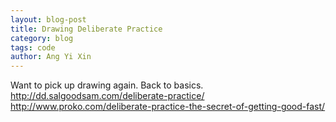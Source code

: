 ```yaml
---
layout: blog-post
title: Drawing Deliberate Practice
category: blog
tags: code
author: Ang Yi Xin
---
```


Want to pick up drawing again. Back to basics. http://dd.salgoodsam.com/deliberate-practice/ http://www.proko.com/deliberate-practice-the-secret-of-getting-good-fast/
